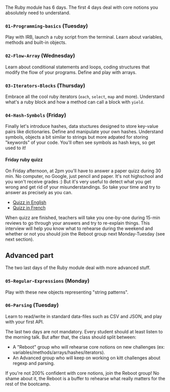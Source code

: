The Ruby module has 6 days. The first 4 days deal with core notions you absolutely need to understand.

### `01-Programming-basics` (Tuesday)

Play with IRB, launch a ruby script from the terminal. Learn about variables, methods and built-in objects.

### `02-Flow-Array` (Wednesday)

Learn about conditional statements and loops, coding structures that modify the flow of your programs. Define and play with arrays.

### `03-Iterators-Blocks` (Thursday)

Embrace all the cool ruby iterators (`each`, `select`, `map` and more). Understand what's a ruby block and how a method can call a block with `yield`.

### `04-Hash-Symbols` (Friday)

Finally let's introduce hashes, data stuctures designed to store key-value pairs like dictionaries. Define and manipulate your own hashes. Understand symbols, objects a bit similar to strings but more adpated for storing "keywords" of your code. You'll often see symbols as hash keys, so get used to it!

#### Friday ruby quizz

On Friday afternoon, at 2pm you'll have to answer a paper quizz during 30 min. No computer, no Google, just pencil and paper. It's not highschool and you won't receive grades :) But it's very useful to detect what you get wrong and get rid of your misunderstandings. So take your time and try to answer as precisely as you can.

- [Quizz in English](https://github.com/lewagon/quizzes/raw/gh-pages/pdf/1-ruby-english.pdf)
- [Quizz in French](https://github.com/lewagon/quizzes/raw/gh-pages/pdf/1-ruby-french.pdf)

When quizz are finished, teachers will take you one-by-one during 15-min reviews to go through your answers and try to re-explain things. This interview will help you know what to rehearse during the weekend and whether or not you should join the Reboot group next Monday-Tuesday (see next section).

## Advanced part

The two last days of the Ruby module deal with more advanced stuff.

### `05-Regular-Expressions` (Monday)
Play with these new objects representing "string patterns".

### `06-Parsing` (Tuesday)
Learn to read/write in standard data-files such as CSV and JSON, and play with your first API.

The last two days are not mandatory. Every student should at least listen to the morning talk. But after that, the class should split between:

- A "Reboot" group who will rehearse core notions on new challenges (ex: variables/methods/arrays/hashes/iterators).
- An Advanced group who will keep on working on kitt challenges about regexp and parsing.

If you're not 200% confident with core notions, join the Reboot group! No shame about it, the Reboot is a buffer to rehearse what really matters for the rest of the bootcamp.
